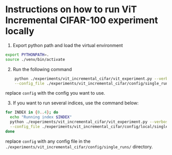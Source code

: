 # Instructions on how to run ViT Incremental CIFAR-100 experiment locally

1. Export python path and load the virtual environment
```bash
export PYTHONPATH=.
source ./venv/bin/activate
```

2. Run the following command
```bash
    python ./experiments/vit_incremental_cifar/vit_experiment.py --verbose --gpu_index 0 --run_index 0 \
    --config_file ./experiments/vit_incremental_cifar/config/single_runs/config
````
replace `config` with the config you want to use.

3. If you want to run several indices, use the command below:
```bash
for INDEX in {0..4}; do
  echo "Running index $INDEX"
  python ./experiments/vit_incremental_cifar/vit_experiment.py --verbose --gpu_index 0 --run_index $INDEX \
  --config_file ./experiments/vit_incremental_cifar/config/local/single_runs/shrink_and_perturb.json
done
```
replace `config` with any config file in the `./experiments/vit_incremental_cifar/config/single_runs/` directory.
